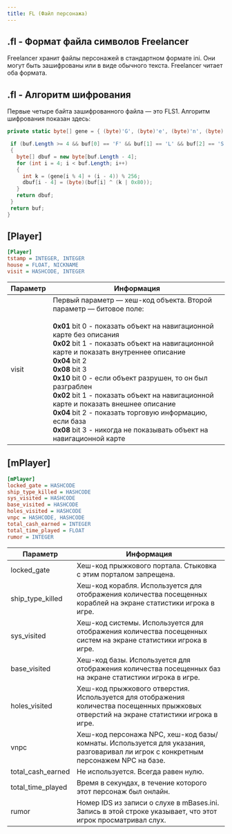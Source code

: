 ```yaml
---
title: FL (Файл персонажа)
---
```


## .fl - Формат файла символов Freelancer

Freelancer хранит файлы персонажей в стандартном формате ini. Они могут быть зашифрованы или в виде обычного текста. Freelancer читает оба формата.

## .fl - Алгоритм шифрования

Первые четыре байта зашифрованного файла — это FLS1. Алгоритм шифрования показан здесь:

```cs
private static byte[] gene = { (byte)'G', (byte)'e', (byte)'n', (byte)'e' }; byte[] decrypt(byte[] buf) {

 if (buf.Length >= 4 && buf[0] == 'F' && buf[1] == 'L' && buf[2] == 'S' && buf[3] == '1')
 {
   byte[] dbuf = new byte[buf.Length - 4];
   for (int i = 4; i < buf.Length; i++)
   {
     int k = (gene[i % 4] + (i - 4)) % 256;
     dbuf[i - 4] = (byte)(buf[i] ^ (k | 0x80));
   }
   return dbuf;
 }
 return buf;
}
```

## [Player]

```ini
[Player] 
tstamp = INTEGER, INTEGER 
house = FLOAT, NICKNAME 
visit = HASHCODE, INTEGER
```

| Параметр | Информация                                                                                                                                                                                                                                                                                                                                                                                                                                                           |
| --------- | --------------------------------------------------------------------------------------------------------------------------------------------------------------------------------------------------------------------------------------------------------------------------------------------------------------------------------------------------------------------------------------------------------------------------------------------------------------------- |
| visit     | Первый параметр — хеш-код объекта. Второй параметр — битовое поле: <br /><br />**0x01** bit 0 - показать объект на навигационной карте без описания<br />**0x02** bit 1 - показать объект на навигационной карте и показать внутреннее описание<br />**0x04** bit 2<br />**0x08** bit 3<br />**0x10** bit 0 - если объект разрушен, то он был разграблен<br />**0x02** bit 1 - показать объект на навигационной карте и показать внешнее описание<br />**0x04** bit 2 - показать торговую информацию, если база<br />**0x08** bit 3 - никогда не показывать объект на навигационной карте |

## [mPlayer]

```ini
[mPlayer] 
locked_gate = HASHCODE 
ship_type_killed = HASHCODE 
sys_visited = HASHCODE 
base_visited = HASHCODE 
holes_visited = HASHCODE 
vnpc = HASHCODE, HASHCODE 
total_cash_earned = INTEGER 
total_time_played = FLOAT 
rumor = INTEGER
```

| Параметр         | Информация                                                                                                                      |
| ----------------- | -------------------------------------------------------------------------------------------------------------------------------- |
| locked_gate       | Хеш-код прыжкового портала. Стыковка с этим порталом запрещена.                                                                  |
| ship_type_killed  | Хеш-код корабля. Используется для отображения количества посещенных кораблей на экране статистики игрока в игре.                         |
| sys_visited       | Хеш-код системы. Используется для отображения количества посещенных систем на экране статистики игрока в игре.                    |
| base_visited      | Хеш-код базы. Используется для отображения количества посещенных баз на экране статистики игрока в игре.                         |
| holes_visited     | Хеш-код прыжкового отверстия. Используется для отображения количества посещенных прыжковых отверстий на экране статистики игрока в игре.                 |
| vnpc              | Хеш-код персонажа NPC, хеш-код базы/комнаты. Используется для указания, разговаривал ли игрок с конкретным персонажем NPC на базе. |
| total_cash_earned | Не используется. Всегда равен нулю.                                                                                                           |
| total_time_played | Время в секундах, в течение которого этот персонаж был онлайн.                                                                         |
| rumor             | Номер IDS из записи о слухе в mBases.ini. Запись в этой строке указывает, что этот игрок просматривал слух.         |
